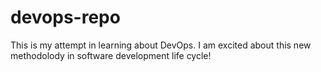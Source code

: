 # devops-repo
This is my attempt in learning about DevOps. I am excited about this new methodolody in software development life cycle!

